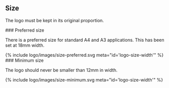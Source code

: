 ## Size

The logo must be kept in its original proportion.

<div class="style-guide-block-text" markdown="1">
### Preferred size

There is a preferred size for standard A4 and A3 applications. This has been set at 18mm width.
</div>
<div class="style-guide-block-image" markdown="1">
{% include logo/images/size-preferred.svg meta="id='logo-size-width'" %}
</div>

<div class="style-guide-block-text" markdown="1">
### Minimum size

The logo should never be smaller than 12mm in width.
</div>
<div class="style-guide-block-image" markdown="1">
{% include logo/images/size-minimum.svg meta="id='logo-size-width'" %}
</div>